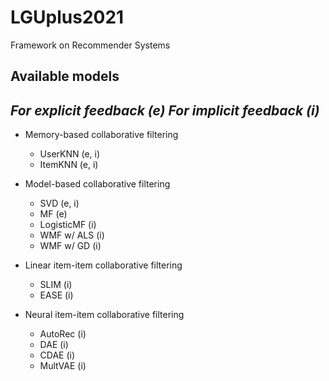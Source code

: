 # LGUplus2021
Framework on Recommender Systems

## Available models
*For explicit feedback (e)*
*For implicit feedback (i)*
---------------------------------------

- Memory-based collaborative filtering
  - UserKNN (e, i)
  - ItemKNN (e, i)

- Model-based collaborative filtering
  - SVD (e, i)
  - MF (e)
  - LogisticMF (i)
  - WMF w/ ALS (i)
  - WMF w/ GD (i)

- Linear item-item collaborative filtering
  - SLIM (i)
  - EASE (i)

- Neural item-item collaborative filtering
  - AutoRec (i)
  - DAE (i)
  - CDAE (i)
  - MultVAE (i)
